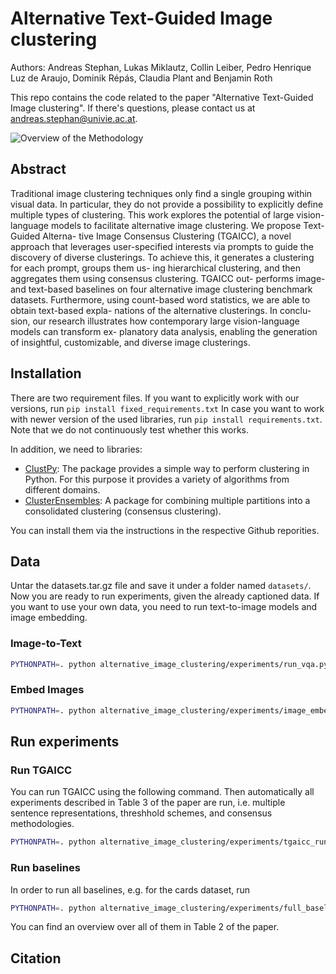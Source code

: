 # Alternative Text-Guided Image clustering

Authors: Andreas Stephan, Lukas Miklautz, Collin Leiber, Pedro Henrique Luz de Araujo, Dominik Répás, Claudia Plant and Benjamin Roth

This repo contains the code related to the paper "Alternative Text-Guided Image clustering". If there's questions, please contact us at [andreas.stephan@univie.ac.at](mailto:andreas.stephan@univie.ac.at).

![Overview of the Methodology](docs/methodology_overview.png)

## Abstract

Traditional image clustering techniques only
find a single grouping within visual data. In
particular, they do not provide a possibility to
explicitly define multiple types of clustering.
This work explores the potential of large vision-
language models to facilitate alternative image
clustering. We propose Text-Guided Alterna-
tive Image Consensus Clustering (TGAICC),
a novel approach that leverages user-specified
interests via prompts to guide the discovery of
diverse clusterings. To achieve this, it generates
a clustering for each prompt, groups them us-
ing hierarchical clustering, and then aggregates
them using consensus clustering. TGAICC out-
performs image- and text-based baselines on
four alternative image clustering benchmark
datasets. Furthermore, using count-based word
statistics, we are able to obtain text-based expla-
nations of the alternative clusterings. In conclu-
sion, our research illustrates how contemporary
large vision-language models can transform ex-
planatory data analysis, enabling the generation
of insightful, customizable, and diverse image
clusterings.

## Installation

There are two requirement files. If you want to explicitly work with our versions, run ```pip install fixed_requirements.txt```
In case you want to work with newer version of the used libraries, run ```pip install requirements.txt```. Note that we do not continuously test whether this works.

In addition, we need to libraries:

- [ClustPy](https://github.com/collinleiber/ClustPy): The package provides a simple way to perform clustering in Python. For this purpose it provides a variety of algorithms from different domains. 
- [ClusterEnsembles](https://github.com/GGiecold-zz/Cluster_Ensembles): A package for combining multiple partitions into a consolidated clustering (consensus clustering). 

You can install them via the instructions in the respective Github reporities.

## Data

Untar the datasets.tar.gz file and save it under a folder named ```datasets/```. Now you are ready to run experiments, given the already captioned data. If you want to use your own data, you need to run text-to-image models and image embedding.

### Image-to-Text

```bash
PYTHONPATH=. python alternative_image_clustering/experiments/run_vqa.py
```    

### Embed Images

```bash
PYTHONPATH=. python alternative_image_clustering/experiments/image_embed.py
```         

## Run experiments


### Run TGAICC

You can run TGAICC using the following command. Then automatically all experiments described in Table 3 of the paper are run, i.e. multiple sentence representations, threshhold schemes, and consensus methodologies.

```bash
PYTHONPATH=. python alternative_image_clustering/experiments/tgaicc_run.py --dataset cards
```                                                                                                                               

### Run baselines

In order to run all baselines, e.g. for the cards dataset, run

```bash
PYTHONPATH=. python alternative_image_clustering/experiments/full_baselines_run.py --dataset cards
```

You can find an overview over all of them in Table 2 of the paper.

## Citation